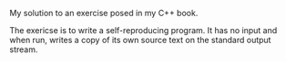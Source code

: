 My solution to an exercise posed in my C++ book.

The exericse is to write a self-reproducing program. It has no input and when run, writes a copy of its own source text on the standard output stream.

